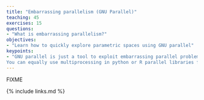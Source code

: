 ```yaml
---
title: "Embarrassing parallelism (GNU Parallel)"
teaching: 45
exercises: 15
questions:
- "What is embarrassing parallelism?"
objectives:
- "Learn how to quickly explore parametric spaces using GNU parallel"
keypoints:
- "GNU parallel is just a tool to exploit embarrassing parallel problems.
You can equally use multiprocessing in python or R parallel libraries for the same effect."
---
```

FIXME

{% include links.md %}
